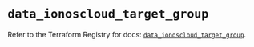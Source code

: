 # `data_ionoscloud_target_group`

Refer to the Terraform Registry for docs: [`data_ionoscloud_target_group`](https://registry.terraform.io/providers/ionos-cloud/ionoscloud/6.7.14/docs/data-sources/target_group).
